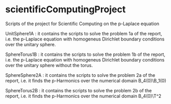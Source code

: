 # scientificComputingProject
Scripts of the project for Scientific Computing on the p-Laplace equation

UnitSphere1A : it contains the scripts to solve the problem 1a of the report, i.e. the p-Laplace equation with homogeneus Dirichlet boundary conditions over the unitary sphere.

SphereTorus1B : it contains the scripts to solve the problem 1b of the report, i.e. the p-Laplace equation with homogeneus Dirichlet boundary conditions over the unitary sphere without the torus.

SphereSphere2A : it contains the scripts to solve the problem 2a of the report, i.e. it finds the p-Harmonics over the numerical domain B_4(0)\B_1(0)

SphereTorus2B : it contains the scripts to solve the problem 2b of the report, i.e. it finds the p-Harmonics over the numerical domain B_4(0)\T^2

